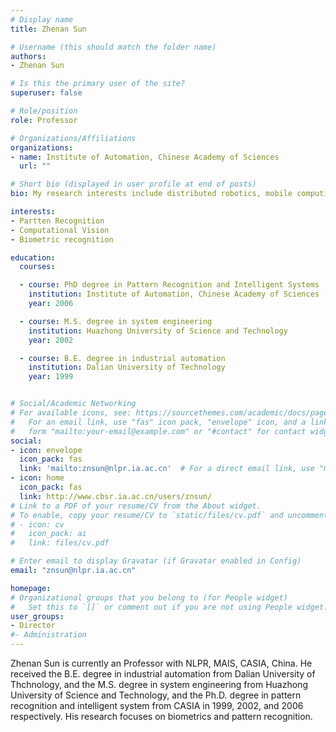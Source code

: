 ```yaml
---
# Display name
title: Zhenan Sun

# Username (this should match the folder name)
authors:
- Zhenan Sun

# Is this the primary user of the site?
superuser: false

# Role/position
role: Professor

# Organizations/Affiliations
organizations:
- name: Institute of Automation, Chinese Academy of Sciences
  url: ""

# Short bio (displayed in user profile at end of posts)
bio: My research interests include distributed robotics, mobile computing and programmable matter.

interests:
- Partten Recognition
- Computational Vision
- Biometric recognition

education:
  courses:

  - course: PhD degree in Pattern Recognition and Intelligent Systems
    institution: Institute of Automation, Chinese Academy of Sciences (CASIA)
    year: 2006

  - course: M.S. degree in system engineering
    institution: Huazhong University of Science and Technology
    year: 2002

  - course: B.E. degree in industrial automation
    institution: Dalian University of Technology
    year: 1999


# Social/Academic Networking
# For available icons, see: https://sourcethemes.com/academic/docs/page-builder/#icons
#   For an email link, use "fas" icon pack, "envelope" icon, and a link in the
#   form "mailto:your-email@example.com" or "#contact" for contact widget.
social:
- icon: envelope
  icon_pack: fas
  link: 'mailto:znsun@nlpr.ia.ac.cn'  # For a direct email link, use "mailto:test@example.org".
- icon: home
  icon_pack: fas
  link: http://www.cbsr.ia.ac.cn/users/znsun/
# Link to a PDF of your resume/CV from the About widget.
# To enable, copy your resume/CV to `static/files/cv.pdf` and uncomment the lines below.
# - icon: cv
#   icon_pack: ai
#   link: files/cv.pdf

# Enter email to display Gravatar (if Gravatar enabled in Config)
email: "znsun@nlpr.ia.ac.cn"

homepage:
# Organizational groups that you belong to (for People widget)
#   Set this to `[]` or comment out if you are not using People widget.
user_groups:
- Director
#- Administration
---
```

Zhenan Sun is currently an Professor with NLPR, MAIS, CASIA, China. He received the B.E. degree in industrial
automation from Dalian University of Thchnology, and the M.S. degree in system engineering from Huazhong University
of Science and Technology, and the Ph.D. degree in pattern recognition and intelligent system from CASIA in 1999, 2002, and 2006 respectively. His research focuses on biometrics and pattern recognition.
